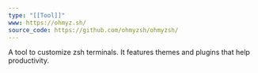 ```yaml
---
type: "[[Tool]]"
www: https://ohmyz.sh/
source_code: https://github.com/ohmyzsh/ohmyzsh/
---
```

A tool to customize zsh terminals. It features themes and plugins that help productivity.